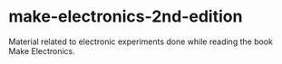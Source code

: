 # make-electronics-2nd-edition
Material related to electronic experiments done while reading the book Make Electronics.
